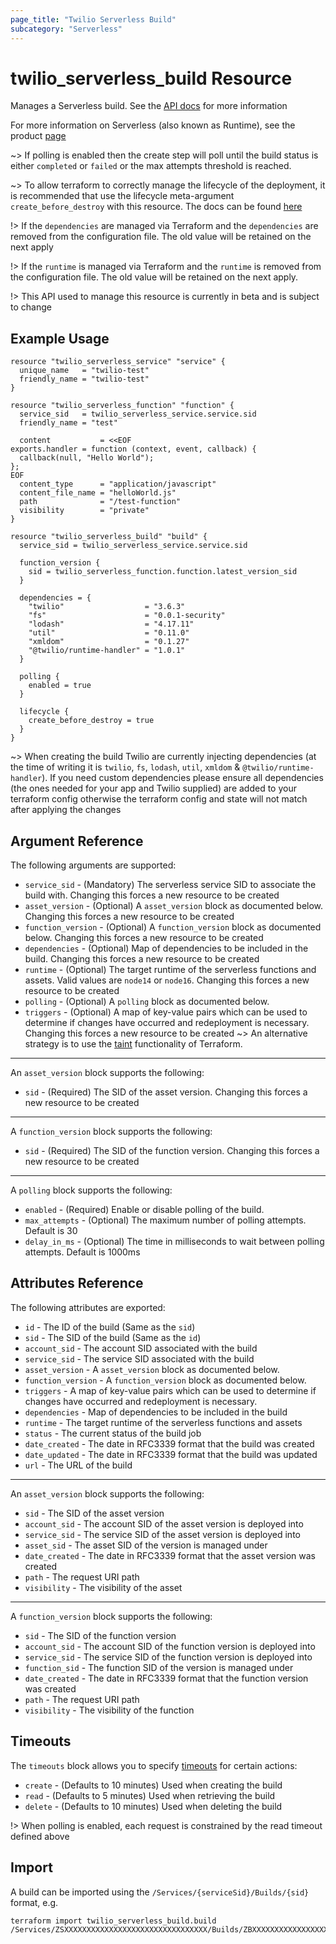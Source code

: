 ```yaml
---
page_title: "Twilio Serverless Build"
subcategory: "Serverless"
---
```


# twilio_serverless_build Resource

Manages a Serverless build. See the [API docs](https://www.twilio.com/docs/runtime/functions-assets-api/api/build) for more information

For more information on Serverless (also known as Runtime), see the product [page](https://www.twilio.com/runtime)

~> If polling is enabled then the create step will poll until the build status is either `completed` or `failed` or the max attempts threshold is reached.

~> To allow terraform to correctly manage the lifecycle of the deployment, it is recommended that use the lifecycle meta-argument `create_before_destroy` with this resource. The docs can be found [here](https://www.terraform.io/docs/configuration/resources.html#create_before_destroy)

!> If the `dependencies` are managed via Terraform and the `dependencies` are removed from the configuration file. The old value will be retained on the next apply

!> If the `runtime` is managed via Terraform and the `runtime` is removed from the configuration file. The old value will be retained on the next apply.

!> This API used to manage this resource is currently in beta and is subject to change

## Example Usage

```hcl
resource "twilio_serverless_service" "service" {
  unique_name   = "twilio-test"
  friendly_name = "twilio-test"
}

resource "twilio_serverless_function" "function" {
  service_sid   = twilio_serverless_service.service.sid
  friendly_name = "test"

  content           = <<EOF
exports.handler = function (context, event, callback) {
  callback(null, "Hello World");
};
EOF
  content_type      = "application/javascript"
  content_file_name = "helloWorld.js"
  path              = "/test-function"
  visibility        = "private"
}

resource "twilio_serverless_build" "build" {
  service_sid = twilio_serverless_service.service.sid

  function_version {
    sid = twilio_serverless_function.function.latest_version_sid
  }

  dependencies = {
    "twilio"                  = "3.6.3"
    "fs"                      = "0.0.1-security"
    "lodash"                  = "4.17.11"
    "util"                    = "0.11.0"
    "xmldom"                  = "0.1.27"
    "@twilio/runtime-handler" = "1.0.1"
  }

  polling {
    enabled = true
  }

  lifecycle {
    create_before_destroy = true
  }
}
```

~> When creating the build Twilio are currently injecting dependencies (at the time of writing it is `twilio`, `fs`, `lodash`, `util`, `xmldom` & `@twilio/runtime-handler`). If you need custom dependencies please ensure all dependencies (the ones needed for your app and Twilio supplied) are added to your terraform config otherwise the terraform config and state will not match after applying the changes

## Argument Reference

The following arguments are supported:

- `service_sid` - (Mandatory) The serverless service SID to associate the build with. Changing this forces a new resource to be created
- `asset_version` - (Optional) A `asset_version` block as documented below. Changing this forces a new resource to be created
- `function_version` - (Optional) A `function_version` block as documented below. Changing this forces a new resource to be created
- `dependencies` - (Optional) Map of dependencies to be included in the build. Changing this forces a new resource to be created
- `runtime` - (Optional) The target runtime of the serverless functions and assets. Valid values are `node14` or `node16`. Changing this forces a new resource to be created
- `polling` - (Optional) A `polling` block as documented below.
- `triggers` - (Optional) A map of key-value pairs which can be used to determine if changes have occurred and redeployment is necessary. Changing this forces a new resource to be created
  ~> An alternative strategy is to use the [taint](https://www.terraform.io/docs/commands/taint.html) functionality of Terraform.

---

An `asset_version` block supports the following:

- `sid` - (Required) The SID of the asset version. Changing this forces a new resource to be created

---

A `function_version` block supports the following:

- `sid` - (Required) The SID of the function version. Changing this forces a new resource to be created

---

A `polling` block supports the following:

- `enabled` - (Required) Enable or disable polling of the build.
- `max_attempts` - (Optional) The maximum number of polling attempts. Default is 30
- `delay_in_ms` - (Optional) The time in milliseconds to wait between polling attempts. Default is 1000ms

## Attributes Reference

The following attributes are exported:

- `id` - The ID of the build (Same as the `sid`)
- `sid` - The SID of the build (Same as the `id`)
- `account_sid` - The account SID associated with the build
- `service_sid` - The service SID associated with the build
- `asset_version` - A `asset_version` block as documented below.
- `function_version` - A `function_version` block as documented below.
- `triggers` - A map of key-value pairs which can be used to determine if changes have occurred and redeployment is necessary.
- `dependencies` - Map of dependencies to be included in the build
- `runtime` - The target runtime of the serverless functions and assets
- `status` - The current status of the build job
- `date_created` - The date in RFC3339 format that the build was created
- `date_updated` - The date in RFC3339 format that the build was updated
- `url` - The URL of the build

---

An `asset_version` block supports the following:

- `sid` - The SID of the asset version
- `account_sid` - The account SID of the asset version is deployed into
- `service_sid` - The service SID of the asset version is deployed into
- `asset_sid` - The asset SID of the version is managed under
- `date_created` - The date in RFC3339 format that the asset version was created
- `path` - The request URI path
- `visibility` - The visibility of the asset

---

A `function_version` block supports the following:

- `sid` - The SID of the function version
- `account_sid` - The account SID of the function version is deployed into
- `service_sid` - The service SID of the function version is deployed into
- `function_sid` - The function SID of the version is managed under
- `date_created` - The date in RFC3339 format that the function version was created
- `path` - The request URI path
- `visibility` - The visibility of the function

## Timeouts

The `timeouts` block allows you to specify [timeouts](https://www.terraform.io/docs/configuration/resources.html#timeouts) for certain actions:

- `create` - (Defaults to 10 minutes) Used when creating the build
- `read` - (Defaults to 5 minutes) Used when retrieving the build
- `delete` - (Defaults to 10 minutes) Used when deleting the build

!> When polling is enabled, each request is constrained by the read timeout defined above

## Import

A build can be imported using the `/Services/{serviceSid}/Builds/{sid}` format, e.g.

```shell
terraform import twilio_serverless_build.build /Services/ZSXXXXXXXXXXXXXXXXXXXXXXXXXXXXXXXX/Builds/ZBXXXXXXXXXXXXXXXXXXXXXXXXXXXXXXXX
```
